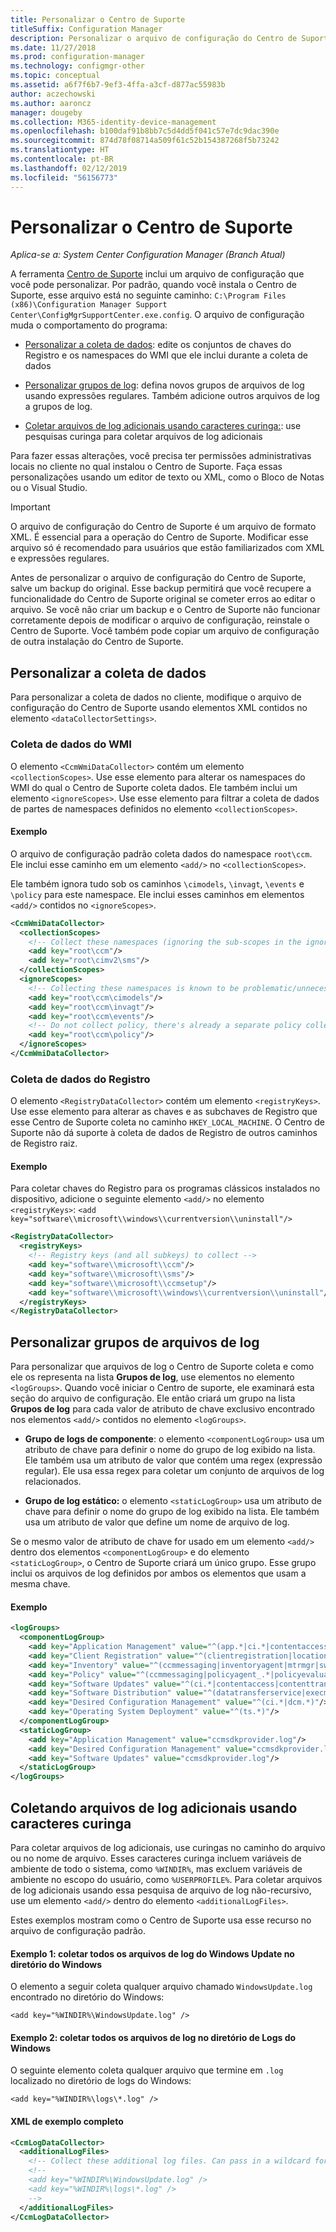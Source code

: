 ```yaml
---
title: Personalizar o Centro de Suporte
titleSuffix: Configuration Manager
description: Personalizar o arquivo de configuração do Centro de Suporte.
ms.date: 11/27/2018
ms.prod: configuration-manager
ms.technology: configmgr-other
ms.topic: conceptual
ms.assetid: a6f7f6b7-9ef3-4ffa-a3cf-d877ac55983b
author: aczechowski
ms.author: aaroncz
manager: dougeby
ms.collection: M365-identity-device-management
ms.openlocfilehash: b100daf91b8bb7c5d4dd5f041c57e7dc9dac390e
ms.sourcegitcommit: 874d78f08714a509f61c52b154387268f5b73242
ms.translationtype: HT
ms.contentlocale: pt-BR
ms.lasthandoff: 02/12/2019
ms.locfileid: "56156773"
---
```

# <a name="customize-support-center"></a>Personalizar o Centro de Suporte

*Aplica-se a: System Center Configuration Manager (Branch Atual)*

A ferramenta [Centro de Suporte](/sccm/core/support/support-center) inclui um arquivo de configuração que você pode personalizar. Por padrão, quando você instala o Centro de Suporte, esse arquivo está no seguinte caminho: `C:\Program Files (x86)\Configuration Manager Support Center\ConfigMgrSupportCenter.exe.config`. O arquivo de configuração muda o comportamento do programa:

  - [Personalizar a coleta de dados](#bkmk_datacoll): edite os conjuntos de chaves do Registro e os namespaces do WMI que ele inclui durante a coleta de dados  

  - [Personalizar grupos de log](#bkmk_loggroups): defina novos grupos de arquivos de log usando expressões regulares. Também adicione outros arquivos de log a grupos de log.  

  - [Coletar arquivos de log adicionais usando caracteres curinga:](#bkmk_wildcards): use pesquisas curinga para coletar arquivos de log adicionais  

Para fazer essas alterações, você precisa ter permissões administrativas locais no cliente no qual instalou o Centro de Suporte. Faça essas personalizações usando um editor de texto ou XML, como o Bloco de Notas ou o Visual Studio.

> [!Important]  
> O arquivo de configuração do Centro de Suporte é um arquivo de formato XML. É essencial para a operação do Centro de Suporte. Modificar esse arquivo só é recomendado para usuários que estão familiarizados com XML e expressões regulares.  

Antes de personalizar o arquivo de configuração do Centro de Suporte, salve um backup do original. Esse backup permitirá que você recupere a funcionalidade do Centro de Suporte original se cometer erros ao editar o arquivo. Se você não criar um backup e o Centro de Suporte não funcionar corretamente depois de modificar o arquivo de configuração, reinstale o Centro de Suporte. Você também pode copiar um arquivo de configuração de outra instalação do Centro de Suporte.



## <a name="bkmk_datacoll"></a> Personalizar a coleta de dados

Para personalizar a coleta de dados no cliente, modifique o arquivo de configuração do Centro de Suporte usando elementos XML contidos no elemento `<dataCollectorSettings>`.


### <a name="wmi-data-collection"></a>Coleta de dados do WMI

O elemento `<CcmWmiDataCollector>` contém um elemento `<collectionScopes>`. Use esse elemento para alterar os namespaces do WMI do qual o Centro de Suporte coleta dados. Ele também inclui um elemento `<ignoreScopes>`. Use esse elemento para filtrar a coleta de dados de partes de namespaces definidos no elemento `<collectionScopes>`.  
    
#### <a name="example"></a>Exemplo
O arquivo de configuração padrão coleta dados do namespace `root\ccm`. Ele inclui esse caminho em um elemento `<add/>` no `<collectionScopes>`. 

Ele também ignora tudo sob os caminhos `\cimodels`, `\invagt`, `\events` e `\policy` para este namespace. Ele inclui esses caminhos em elementos `<add/>` contidos no `<ignoreScopes>`.

```XML
<CcmWmiDataCollector>
  <collectionScopes>
    <!-- Collect these namespaces (ignoring the sub-scopes in the ignoreScopes block) -->
    <add key="root\ccm"/>
    <add key="root\cimv2\sms"/>
  </collectionScopes>
  <ignoreScopes>
    <!-- Collecting these namespaces is known to be problematic/unnecessary -->
    <add key="root\ccm\cimodels"/>
    <add key="root\ccm\invagt"/>
    <add key="root\ccm\events"/>
    <!-- Do not collect policy, there's already a separate policy collector.-->
    <add key="root\ccm\policy"/>
  </ignoreScopes>
</CcmWmiDataCollector>
```


### <a name="registry-data-collection"></a>Coleta de dados do Registro

O elemento `<RegistryDataCollector>` contém um elemento `<registryKeys>`. Use esse elemento para alterar as chaves e as subchaves de Registro que esse Centro de Suporte coleta no caminho `HKEY_LOCAL_MACHINE`. O Centro de Suporte não dá suporte à coleta de dados de Registro de outros caminhos de Registro raiz.

#### <a name="example"></a>Exemplo
Para coletar chaves do Registro para os programas clássicos instalados no dispositivo, adicione o seguinte elemento `<add/>` no elemento `<registryKeys>`: `<add key="software\\microsoft\\windows\\currentversion\\uninstall"/>`

```XML
<RegistryDataCollector>
  <registryKeys>
    <!-- Registry keys (and all subkeys) to collect -->
    <add key="software\\microsoft\\ccm"/>
    <add key="software\\microsoft\\sms"/>
    <add key="software\\microsoft\\ccmsetup"/>
    <add key="software\\microsoft\\windows\\currentversion\\uninstall"/>
  </registryKeys>
</RegistryDataCollector>
```



## <a name="bkmk_loggroups"></a> Personalizar grupos de arquivos de log

Para personalizar que arquivos de log o Centro de Suporte coleta e como ele os representa na lista **Grupos de log**, use elementos no elemento `<logGroups>`. Quando você iniciar o Centro de suporte, ele examinará esta seção do arquivo de configuração. Ele então criará um grupo na lista **Grupos de log** para cada valor de atributo de chave exclusivo encontrado nos elementos `<add/>` contidos no elemento `<logGroups>`.

  - **Grupo de logs de componente**: o elemento `<componentLogGroup>` usa um atributo de chave para definir o nome do grupo de log exibido na lista. Ele também usa um atributo de valor que contém uma regex (expressão regular). Ele usa essa regex para coletar um conjunto de arquivos de log relacionados.  

  - **Grupo de log estático:** o elemento `<staticLogGroup>` usa um atributo de chave para definir o nome do grupo de log exibido na lista. Ele também usa um atributo de valor que define um nome de arquivo de log.  

Se o mesmo valor de atributo de chave for usado em um elemento `<add/>` dentro dos elementos `<componentLogGroup>` e do elemento `<staticLogGroup>`, o Centro de Suporte criará um único grupo. Esse grupo inclui os arquivos de log definidos por ambos os elementos que usam a mesma chave.

#### <a name="example"></a>Exemplo
```XML
<logGroups>
  <componentLogGroup>
    <add key="Application Management" value="^(app.*|ci.*|contentaccess|contenttransfermanager|datatransferservice|dcm.*|execmgr.*|UserAffinity.*|.*Handler$|.*Provider$)"/>
    <add key="Client Registration" value="^(clientregistration|locationservices|ccmmessaging|ccmexec)"/>
    <add key="Inventory" value="^(ccmmessaging|inventoryagent|mtrmgr|swmtrreportgen|virtualapp|mtr.*|filesystemfile)"/>
    <add key="Policy" value="^(ccmmessaging|policyagent_.*|policyevaluator_.*)"/>
    <add key="Software Updates" value="^(ci.*|contentaccess|contenttransfermanager|datatransferservice|dcm.*|update.*|wuahandler|xmlstore|scanagent)"/>
    <add key="Software Distribution" value="^(datatransferservice|execmgr.*|contenttransfermanager|locationservices|contentaccess|filebits)"/>
    <add key="Desired Configuration Management" value="^(ci.*|dcm.*)"/>
    <add key="Operating System Deployment" value="^(ts.*)"/>
  </componentLogGroup>
  <staticLogGroup>
    <add key="Application Management" value="ccmsdkprovider.log"/>
    <add key="Desired Configuration Management" value="ccmsdkprovider.log"/>
    <add key="Software Updates" value="ccmsdkprovider.log"/>
  </staticLogGroup>
</logGroups>
```



## <a name="bkmk_wildcards"></a> Coletando arquivos de log adicionais usando caracteres curinga

Para coletar arquivos de log adicionais, use curingas no caminho do arquivo ou no nome de arquivo. Esses caracteres curinga incluem variáveis de ambiente de todo o sistema, como `%WINDIR%`, mas excluem variáveis de ambiente no escopo do usuário, como `%USERPROFILE%`. Para coletar arquivos de log adicionais usando essa pesquisa de arquivo de log não-recursivo, use um elemento `<add/>` dentro do elemento `<additionalLogFiles>`. 

Estes exemplos mostram como o Centro de Suporte usa esse recurso no arquivo de configuração padrão.

#### <a name="example-1-collect-all-windows-update-log-files-in-the-windows-directory"></a>Exemplo 1: coletar todos os arquivos de log do Windows Update no diretório do Windows
O elemento a seguir coleta qualquer arquivo chamado `WindowsUpdate.log` encontrado no diretório do Windows: 

`<add key="%WINDIR%\WindowsUpdate.log" />`

#### <a name="example-2-collect-all-log-files-in-the-windows-logs-directory"></a>Exemplo 2: coletar todos os arquivos de log no diretório de Logs do Windows
O seguinte elemento coleta qualquer arquivo que termine em `.log` localizado no diretório de logs do Windows: 

`<add key="%WINDIR%\logs\*.log" />`

#### <a name="full-example-xml"></a>XML de exemplo completo
```XML
<CcmLogDataCollector>
  <additionalLogFiles>
    <!-- Collect these additional log files. Can pass in a wildcard for the filename. System variables are also supported. -->
    <!--
    <add key="%WINDIR%\WindowsUpdate.log" />
    <add key="%WINDIR%\logs\*.log" />
    -->
  </additionalLogFiles>
</CcmLogDataCollector>
```
